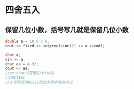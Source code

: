 # 四舍五入
## 保留几位小数，括号写几就是保留几位小数
~~~c++
double a = 10.0 / 6;
cout << fixed << setprecision(2) << a <<endl;

char a;
cin >> a;
char aa = a-32;
cout << aa;
//ps:char的范围在int以内
//ASCII码
//小写字母的ASCII码比大写字母的大32
~~~